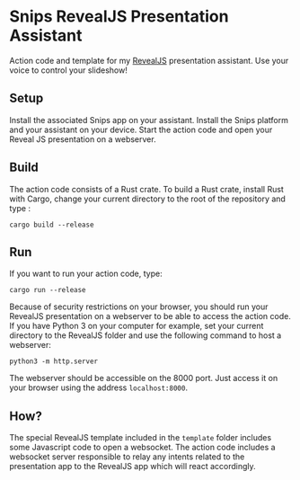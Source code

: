# Snips RevealJS Presentation Assistant

Action code and template for my [RevealJS](https://github.com/hakimel/reveal.js) presentation assistant. Use your voice to control your slideshow!

## Setup

Install the associated Snips app on your assistant. Install the Snips platform and your assistant on your device. Start the action code and open your Reveal JS presentation on a webserver.

## Build

The action code consists of a Rust crate. To build a Rust crate, install Rust with Cargo, change your current directory to the root of the repository and type :

```
cargo build --release
```

## Run

If you want to run your action code, type:

```
cargo run --release
```

Because of security restrictions on your browser, you should run your RevealJS presentation on a webserver to be able to access the action code. If you have Python 3 on your computer for example, set your current directory to the RevealJS folder and use the following command to host a webserver:

```
python3 -m http.server
```

The webserver should be accessible on the 8000 port. Just access it on your browser using the address `localhost:8000`.

## How?

The special RevealJS template included in the `template` folder includes some Javascript code to open a websocket. The action code includes a websocket server responsible to relay any intents related to the presentation app to the RevealJS app which will react accordingly.
